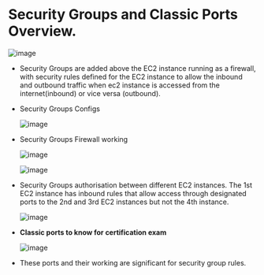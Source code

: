 # Security Groups and Classic Ports Overview.
  
  ![image](https://github.com/user-attachments/assets/171ba827-3977-433e-8da9-3677fadc103e)
       
- Security Groups are added above the EC2 instance running as a firewall, with security rules defined for the EC2 instance to allow the inbound and outbound traffic when ec2 instance is accessed from the internet(inbound) or vice versa (outbound).

- Security Groups Configs

  ![image](https://github.com/user-attachments/assets/f2fd66dd-ab96-4929-9b07-0a1f04539081)

- Security Groups Firewall working

  ![image](https://github.com/user-attachments/assets/adbacd36-919e-43cf-af6a-63ac2c16d0a5)

  ![image](https://github.com/user-attachments/assets/538a47b6-5928-4d64-8431-66b806476698)

- Security Groups authorisation between different EC2 instances. The 1st EC2 instance has inbound rules that allow access through designated ports to the 2nd and 3rd EC2 instances but not the 4th instance.

  ![image](https://github.com/user-attachments/assets/e64989ed-0003-4463-b82e-cbf98598cdb3)

- **Classic ports to know for certification exam**

  ![image](https://github.com/user-attachments/assets/ef289caf-3f9b-4522-9ebf-e605708105d9)

- These ports and their working are significant for security group rules.



